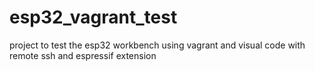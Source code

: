 # esp32_vagrant_test
project to test the esp32 workbench using vagrant and visual code with remote ssh and espressif extension 
